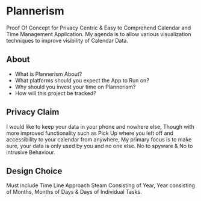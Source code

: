 # Plannerism
Proof Of Concept for Privacy Centric & Easy to Comprehend Calendar and Time Management Application. My agenda is to allow various visualization techniques to improve visibility of Calendar Data.

## About
  - What is Plannerism About?
  - What platforms should you expect the App to Run on?
  - Why should you invest your time on Plannerism?
  - How will this project be tracked?

## Privacy Claim
I would like to keep your data in your phone and nowhere else, Though with more improved functionality such as Pick Up where you left off and accessibility to your calendar from anywhere, My primary focus is to make sure, your data is only used by you and no one else. No to spyware & No to intrusive Behaviour.

## Design Choice
Must include Time Line Approach Steam Consisting of Year, Year consisting of Months, Months of Days & Days of Individual Tasks.
